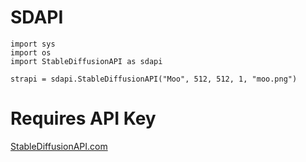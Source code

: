 # SDAPI
```
import sys
import os
import StableDiffusionAPI as sdapi

strapi = sdapi.StableDiffusionAPI("Moo", 512, 512, 1, "moo.png")
```
# Requires API Key
[StableDiffusionAPI.com](https://stablediffusionapi.com/)
